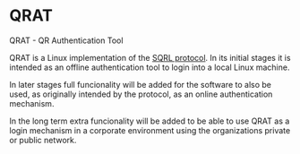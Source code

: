 # QRAT

QRAT - QR Authentication Tool

QRAT is a Linux implementation of the <a href="https://www.grc.com/sqrl/sqrl.htm">SQRL protocol</a>. In its initial stages it is intended as an offline authentication tool to login into a local Linux machine.

In later stages full funcionality will be added for the software to also be used, as originally intended by the protocol, as an online authentication mechanism. 

In the long term extra funcionality will be added to be able to use QRAT as a login mechanism in a corporate environment using the organizations private or public network.
